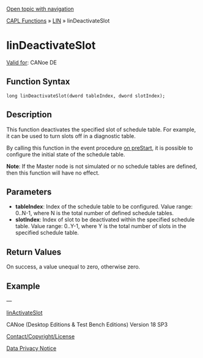 [Open topic with navigation](../../../../../CANoeDEFamily.htm#Topics/CAPLFunctions/LIN/Functions/CAPLfunctionLINDeactivateSlot.md)

[CAPL Functions](../../CAPLfunctions.md) » [LIN](../CAPLfunctionsLINOverview.md) » linDeactivateSlot

# linDeactivateSlot

[Valid for](../../../Shared/FeatureAvailability.md): CANoe DE

## Function Syntax

```
long linDeactivateSlot(dword tableIndex, dword slotIndex);
```

## Description

This function deactivates the specified slot of schedule table. For example, it can be used to turn slots off in a diagnostic table.

By calling this function in the event procedure [on preStart](../../Other/EventProcedures/CAPLfunctionsEventproceduresMeasurementSystem.md), it is possible to configure the initial state of the schedule table.

**Note**: If the Master node is not simulated or no schedule tables are defined, then this function will have no effect.

## Parameters

- **tableIndex**: Index of the schedule table to be configured. Value range: 0..N-1, where N is the total number of defined schedule tables.
- **slotIndex**: Index of slot to be deactivated within the specified schedule table. Value range: 0..Y-1, where Y is the total number of slots in the specified schedule table.

## Return Values

On success, a value unequal to zero, otherwise zero.

## Example

—

[linActivateSlot](CAPLfunctionLINActivateSlot.md)

CANoe (Desktop Editions & Test Bench Editions) Version 18 SP3

[Contact/Copyright/License](../../../Shared/ContactCopyrightLicense.md)

[Data Privacy Notice](https://www.vector.com/int/en/company/get-info/privacy-policy/)
